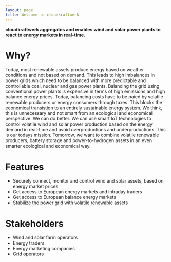 ```yaml
---
layout: page
title: Welcome to cloudkraftwerk
---
```


**cloudkraftwerk aggregates and enables wind and solar power plants to react to energy markets in real-time.**

# Why?

Today, most renewable assets produce energy based on weather conditions and not based on demand. This leads to high imbalances in power grids which need to be balanced with more predictable and controllable coal, nuclear and gas power plants. Balancing the grid using conventional power plants is expensive in terms of high emissions and high balance energy prices. Today, balancing costs have to be paied by volatile renewable producers or energy consumers through taxes. This blocks the economical transistion to an entirely sustainable energy system. We think, this is unnecessary and not smart from an ecological and economical perspective. We can do better. We can use smart IoT technologies to control volatile wind and solar power production based on the energy demand in real-time and avoid overproductions and underproductions. This is our todays mission. Tomorrow, we want to combine volatile renewable producers, battery storage and power-to-hydrogen assets in an even smarter ecological and economical way.

# Features

* Securely connect, monitor and control wind and solar assets, based on energy market prices
* Get access to European energy markets and intraday traders
* Get access to European balance energy markets
* Stabilize the power grid with volatile renewable assets

# Stakeholders

* Wind and solar farm operators
* Energy traders
* Energy marketing companies
* Grid operators